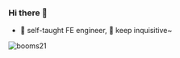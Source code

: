 ### Hi there 👋
- 🌱 self-taught FE engineer, 🤔 keep inquisitive~

![booms21](https://github-readme-stats.vercel.app/api?username=kyrie96521&show_icons=true&include_all_commits=true?count_private=true?include_all_commits=true&theme=vue)
